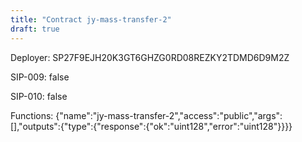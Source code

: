 ```yaml
---
title: "Contract jy-mass-transfer-2"
draft: true
---
```

Deployer: SP27F9EJH20K3GT6GHZG0RD08REZKY2TDMD6D9M2Z

SIP-009: false

SIP-010: false

Functions:
{"name":"jy-mass-transfer-2","access":"public","args":[],"outputs":{"type":{"response":{"ok":"uint128","error":"uint128"}}}}
